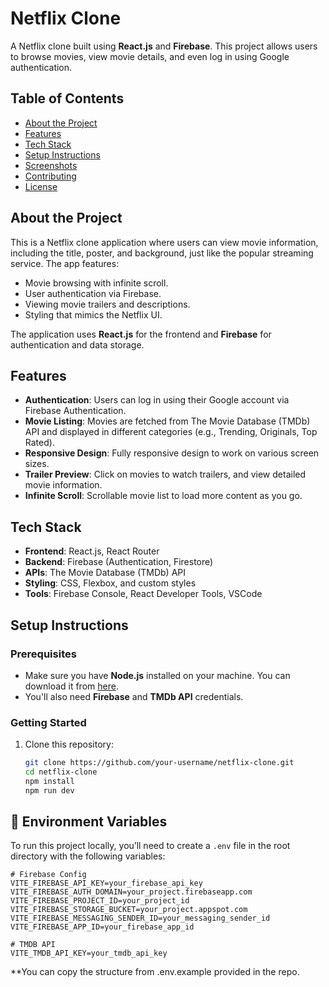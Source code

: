 # Netflix Clone

A Netflix clone built using **React.js** and **Firebase**. This project allows users to browse movies, view movie details, and even log in using Google authentication.

## Table of Contents
- [About the Project](#about-the-project)
- [Features](#features)
- [Tech Stack](#tech-stack)
- [Setup Instructions](#setup-instructions)
- [Screenshots](#screenshots)
- [Contributing](#contributing)
- [License](#license)

## About the Project

This is a Netflix clone application where users can view movie information, including the title, poster, and background, just like the popular streaming service. The app features:
- Movie browsing with infinite scroll.
- User authentication via Firebase.
- Viewing movie trailers and descriptions.
- Styling that mimics the Netflix UI.

The application uses **React.js** for the frontend and **Firebase** for authentication and data storage.

## Features

- **Authentication**: Users can log in using their Google account via Firebase Authentication.
- **Movie Listing**: Movies are fetched from The Movie Database (TMDb) API and displayed in different categories (e.g., Trending, Originals, Top Rated).
- **Responsive Design**: Fully responsive design to work on various screen sizes.
- **Trailer Preview**: Click on movies to watch trailers, and view detailed movie information.
- **Infinite Scroll**: Scrollable movie list to load more content as you go.

## Tech Stack

- **Frontend**: React.js, React Router
- **Backend**: Firebase (Authentication, Firestore)
- **APIs**: The Movie Database (TMDb) API
- **Styling**: CSS, Flexbox, and custom styles
- **Tools**: Firebase Console, React Developer Tools, VSCode

## Setup Instructions

### Prerequisites

- Make sure you have **Node.js** installed on your machine. You can download it from [here](https://nodejs.org/).
- You'll also need **Firebase** and **TMDb API** credentials.

### Getting Started

1. Clone this repository:
   ```bash
   git clone https://github.com/your-username/netflix-clone.git
   cd netflix-clone
   npm install
   npm run dev

## 🔐 Environment Variables

To run this project locally, you’ll need to create a `.env` file in the root directory with the following variables:

```env
# Firebase Config
VITE_FIREBASE_API_KEY=your_firebase_api_key
VITE_FIREBASE_AUTH_DOMAIN=your_project.firebaseapp.com
VITE_FIREBASE_PROJECT_ID=your_project_id
VITE_FIREBASE_STORAGE_BUCKET=your_project.appspot.com
VITE_FIREBASE_MESSAGING_SENDER_ID=your_messaging_sender_id
VITE_FIREBASE_APP_ID=your_firebase_app_id

# TMDB API
VITE_TMDB_API_KEY=your_tmdb_api_key
```
**You can copy the structure from .env.example provided in the repo.

